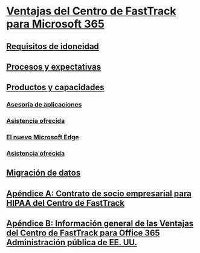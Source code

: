 # [Ventajas del Centro de FastTrack para Microsoft 365](introduction.md)
## [Requisitos de idoneidad](eligibility.md)
## [Procesos y expectativas](process-and-expectations.md)
## [Productos y capacidades](products-and-capabilities.md)
### [Asesoría de aplicaciones](Win-10-app-assure.md)
### [Asistencia ofrecida](Win-10-app-assure-assistance-offered.md)
### [El nuevo Microsoft Edge](Win-10-microsoft-edge.md)
### [Asistencia ofrecida](Win-10-microsoft-edge-assistance-offered.md)
## [Migración de datos](data-migration.md)
## [Apéndice A: Contrato de socio empresarial para HIPAA del Centro de FastTrack](O365-hipaa-business-associate-agreement.md)
## [Apéndice B: Información general de las Ventajas del Centro de FastTrack para Office 365 Administración pública de EE. UU.](US-Gov-appendix-overview.md)

